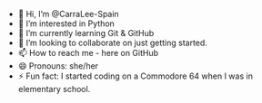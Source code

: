 - 👋 Hi, I’m @CarraLee-Spain
- 👀 I’m interested in Python
- 🌱 I’m currently learning Git & GitHub
- 💞️ I’m looking to collaborate on just getting started.
- 📫 How to reach me - here on GitHub
- 😄 Pronouns: she/her
- ⚡ Fun fact: I started coding on a Commodore 64 when I was in elementary school.

<!---
CarraLee-Spain/CarraLee-Spain is a ✨ special ✨ repository because its `README.md` (this file) appears on your GitHub profile.
You can click the Preview link to take a look at your changes.
--->

